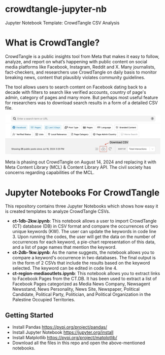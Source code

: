 # crowdtangle-jupyter-nb
Jupyter Notebook Template: CrowdTangle CSV Analysis

# What is CrowdTangle?

CrowdTangle is a public insights tool from Meta that makes it easy to follow, analyze, and report on what’s happening with public content on social media platforms like Facebook, Instagram, Reddit and X. Many journalists, fact-checkers, and researchers use CrowdTangle on daily basis to monitor breaking news, content that plausibly violates community guidelines. 

The tool allows users to search content on Facebook dating back to a decade with filters to search like verified accounts, country of page's admin, category of pages and many more. But perhaps most useful feature for researchers was to download search results in a form of a detailed CSV file.

![alt text](ct-db-1.jpg)

Meta is phasing out CrowdTangle on August 14, 2024 and replacing it with Meta Content Library (MCL) & Content Library API. The civil society has concerns regarding capabilities of the MCL.

# Jupyter Notebooks For CrowdTangle

This repository contains three Jupyter Notebooks which shows how easy it is created templates to analyze CrowdTangle CSVs. 

- **ct-1db-2kw.ipynb**: This notebook allows a user to import CrowdTangle (CT) database (DB) in CSV format and compare the occurrences of two unique keywords (KW). The user can update the keywords in code line 3. Upon running the codes, the user will get the data on the number of occurrences for each keyword, a pie-chart representation of this data, and a list of page names that mention the keyword.
- **ct-2db-1kw.ipynb**: As the name suggests, the notebook allows you to compare a keyword's occurrence in two databases. The final output is in the form of 2 CSVs that include the results based on the keyword selected. The keyword can be edited in code line 4.
- **ct-region-mediaoutlets.ipynb**: This notebook allows you to extract links to Facebook Pages from the CT.DB. It has been used to extract a list of Facebook Pages categorized as Media News Company, Newsagent Newsstand, News Personality, News Site, Newspaper, Political Candidate, Political Party, Politician, and Political Organization in the Palestine Occupied Territories.


## Getting Started

- Install Pandas https://pypi.org/project/pandas/ 
- Install Jupyter Notebook https://jupyter.org/install 
- Install Matplotlib https://pypi.org/project/matplotlib/
- Download all the files in this repo and open the above-mentioned notebooks. 


